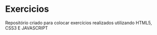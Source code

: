 # Exercicios
Repositório criado para colocar exercícios realizados utilizando HTML5, CSS3 E JAVASCRIPT
